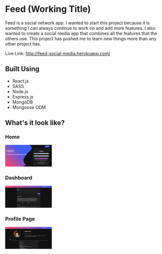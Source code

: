 # Feed (Working Title)
Feed is a social network app. I wanted to start this project because it is something I can always continue to work on and add more features. I also wanted to create a social media app that combines all the features that the others use. This project has pushed me to learn new things more than any other project has.

Live Link: http://feed-social-media.herokuapp.com/

## Built Using

- React.js
- SASS
- Node.js
- Express.js
- MongoDB
- Mongoose ODM

## What's it look like?

### Home
<img src="./client/src/img/feed-home.png" width="30%">

### Dashboard
<img src="./client/src/img/feed-dashboard.png" width="30%">

### Profile Page
<img src="./client/src/img/feed-profile.png" width="30%">
